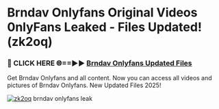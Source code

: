 # Brndav Onlyfans Original Videos 0nlyFans Leaked - Files Updated! (zk2oq)

<h3>🔴 CLICK HERE 🌐==►► <a href="https://tinyurl.com/2jnfzry5" rel="nofollow">Brndav Onlyfans Updated Files</a></h3>

Get Brndav Onlyfans and all content. Now you can access all videos and pictures of Brndav Onlyfans. New Updated Files 2025!

[![zk2oq](https://i.imgur.com/GyGTBgg.gif)](https://tinyurl.com/2jnfzry5)
brndav onlyfans leak